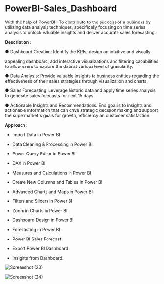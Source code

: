 # PowerBI-Sales_Dashboard
With the help of PowerBI : To contribute to the success of a business by utilizing data analysis techniques, specifically focusing on time series analysis to unlock valuable insights and deliver accurate sales forecasting.

𝐃𝐞𝐬𝐜𝐫𝐢𝐩𝐭𝐢𝐨𝐧 : 


● Dashboard Creation: Identify the KPIs, design an intuitive and visually

appealing dashboard, add interactive visualizations and filtering capabilities to allow users to explore the data at various level of granularity.


● Data Analysis: Provide valuable insights to business entities regarding the effectiveness of their sales strategies through visualization and charts.


● Sales Forecasting: Leverage historic data and apply time series analysis to generate sales forecasts for next 15 days.


● Actionable Insights and Recommendations: End goal is to insights and actionable information that can drive strategic decision making and support the supermarket's goals for growth, efficiency an customer satisfaction.


𝐀𝐩𝐩𝐫𝐨𝐚𝐜𝐡 :


- Import Data in Power BI 

- Data Cleaning & Processing in Power BI 

- Power Query Editor in Power BI 

- DAX in Power BI 

- Measures and Calculations in Power BI 

- Create New Columns and Tables in Power BI 

- Advanced Charts and Maps in Power BI 

- Filters and Slicers in Power BI 

- Zoom in Charts in Power BI 

- Dashboard Design in Power BI 

- Forecasting in Power BI 

- Power BI Sales Forecast 

- Export Power BI Dashboard 

- Insights from Dashboard.



![Screenshot (23)](https://github.com/GourPrahasnt/PowerBI-Sales_Dashboard/assets/109894515/1684b86b-0316-419a-95e3-25625c6e42a7)

![Screenshot (24)](https://github.com/GourPrahasnt/PowerBI-Sales_Dashboard/assets/109894515/53d1f314-31a1-46bb-87d0-7d0daa2b4ed0)
